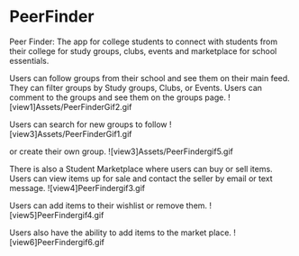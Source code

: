 # PeerFinder
Peer Finder: The app for college students to connect with students from their college for study groups, clubs, events and marketplace for school essentials.

Users can follow groups from their school and see them on their main feed.
They can filter groups by Study groups, Clubs, or Events.
Users can comment to the groups and see them on the groups page.
![view1]Assets/PeerFinderGif2.gif

Users can search for new groups to follow
![view3]Assets/PeerFinderGif1.gif

or create their own group.
![view3]Assets/PeerFindergif5.gif

There is also a Student Marketplace where users can buy or sell items.
Users can view items up for sale and contact the seller by email or text message.
![view4]PeerFindergif3.gif

Users can add items to their wishlist or remove them.
![view5]PeerFindergif4.gif

Users also have the ability to add items to the market place.
![view6]PeerFindergif6.gif
